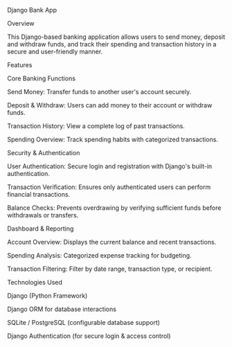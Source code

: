 Django Bank App

Overview

This Django-based banking application allows users to send money, deposit and withdraw funds, and track their spending and transaction history in a secure and user-friendly manner.

Features

Core Banking Functions

Send Money: Transfer funds to another user's account securely.

Deposit & Withdraw: Users can add money to their account or withdraw funds.

Transaction History: View a complete log of past transactions.

Spending Overview: Track spending habits with categorized transactions.

Security & Authentication

User Authentication: Secure login and registration with Django's built-in authentication.

Transaction Verification: Ensures only authenticated users can perform financial transactions.

Balance Checks: Prevents overdrawing by verifying sufficient funds before withdrawals or transfers.

Dashboard & Reporting

Account Overview: Displays the current balance and recent transactions.

Spending Analysis: Categorized expense tracking for budgeting.

Transaction Filtering: Filter by date range, transaction type, or recipient.

Technologies Used

Django (Python Framework)

Django ORM for database interactions

SQLite / PostgreSQL (configurable database support)

Django Authentication (for secure login & access control)
